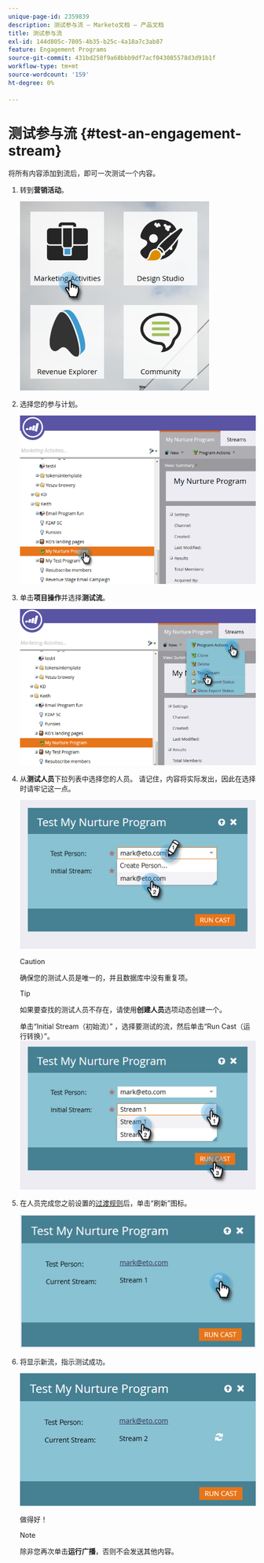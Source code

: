 ```yaml
---
unique-page-id: 2359839
description: 测试参与流 — Marketo文档 — 产品文档
title: 测试参与流
exl-id: 144d805c-7805-4b35-b25c-4a18a7c3ab87
feature: Engagement Programs
source-git-commit: 431bd258f9a68bbb9df7acf043085578d3d91b1f
workflow-type: tm+mt
source-wordcount: '159'
ht-degree: 0%

---
```


# 测试参与流 {#test-an-engagement-stream}

将所有内容添加到流后，即可一次测试一个内容。

1. 转到&#x200B;**营销活动**。

   ![](assets/one.png)

1. 选择您的参与计划。

   ![](assets/two.png)

1. 单击&#x200B;**项目操作**&#x200B;并选择&#x200B;**测试流**。

   ![](assets/three.png)

1. 从&#x200B;**测试人员**&#x200B;下拉列表中选择您的人员。 请记住，内容将实际发出，因此在选择时请牢记这一点。

   ![](assets/four-rubix.png)

   >[!CAUTION]
   >
   >确保您的测试人员是唯一的，并且数据库中没有重复项。

   >[!TIP]
   >
   >如果要查找的测试人员不存在，请使用&#x200B;**创建人员**&#x200B;选项动态创建一个。

   单击“Initial Stream（初始流）” ，选择要测试的流，然后单击“Run Cast（运行转换）”。
   ![](assets/five-rubiks.png)

1. 在人员完成您之前设置的[过渡规则](/help/marketo/product-docs/email-marketing/drip-nurturing/engagement-program-streams/transition-people-between-engagement-streams.md)后，单击“刷新”图标。

   ![](assets/six-rubiks.png)

1. 将显示新流，指示测试成功。

   ![](assets/seven-rubiks.png)

   做得好！

   >[!NOTE]
   >
   >除非您再次单击&#x200B;**运行广播**，否则不会发送其他内容。
